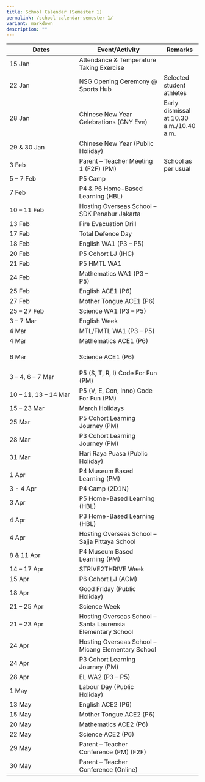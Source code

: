 ```yaml
---
title: School Calendar (Semester 1)
permalink: /school-calendar-semester-1/
variant: markdown
description: ""
---
```

<table style="border-collapse:collapse;border-spacing:0;table-layout: fixed; width: 100%;" class="tg">
   <colgroup>
      <col style="width: 45%;">
      <col style="width: 50%;">
      <col style="width: 50%;">
   </colgroup>
   <thead>
      <tr>
         <th class="tg">Dates</th>
         <th class="tg">Event/Activity</th>
         <th class="tg">Remarks</th>
      </tr>
   </thead>
   <tbody>
      <tr>
         <td class="tg">15 Jan</td>
         <td class="tg">Attendance &amp; Temperature Taking Exercise</td>
         <td class="tg"></td>
      </tr>
      <tr>
         <td class="tg">22 Jan</td>
         <td class="tg">NSG Opening Ceremony @ Sports Hub</td>
         <td class="tg">Selected student athletes</td>
      </tr>
      <tr>
         <td class="tg">28 Jan</td>
         <td class="tg">Chinese New Year Celebrations (CNY Eve)</td>
         <td class="tg">Early dismissal at 10.30 a.m./10.40 a.m.</td>
      </tr>
      <tr>
         <td class="tg">29 &amp; 30 Jan</td>
         <td class="tg">Chinese New Year (Public Holiday)</td>
         <td class="tg"></td>
      </tr>
      <tr>
         <td class="tg">3 Feb</td>
         <td class="tg">Parent – Teacher Meeting 1 (F2F) (PM)</td>
         <td class="tg">School as per usual</td>
      </tr>
      <tr>
         <td class="tg">5 – 7 Feb</td>
         <td class="tg">P5 Camp</td>
         <td class="tg"></td>
      </tr>
      <tr>
         <td class="tg">7 Feb</td>
         <td class="tg">P4 &amp; P6 Home-Based Learning (HBL)</td>
         <td class="tg"></td>
      </tr>
      <tr>
         <td class="tg">10 – 11 Feb</td>
         <td class="tg">Hosting Overseas School – SDK Penabur Jakarta</td>
         <td class="tg"></td>
      </tr>
      <tr>
         <td class="tg">13 Feb</td>
         <td class="tg">Fire Evacuation Drill</td>
         <td class="tg"></td>
      </tr>
      <tr>
         <td class="tg">17 Feb</td>
         <td class="tg">Total Defence Day</td>
         <td class="tg"></td>
      </tr>
      <tr>
         <td class="tg">18 Feb</td>
         <td class="tg">English WA1 (P3 – P5)</td>
         <td class="tg"></td>
      </tr>
      <tr>
         <td class="tg">20 Feb</td>
         <td class="tg">P5 Cohort LJ (IHC)</td>
         <td class="tg"></td>
      </tr>
      <tr>
         <td class="tg">21 Feb</td>
         <td class="tg">P5 HMTL WA1</td>
         <td class="tg"></td>
      </tr>
      <tr>
         <td class="tg">24 Feb</td>
         <td class="tg">Mathematics WA1 (P3 – P5)</td>
         <td class="tg"></td>
      </tr>
      <tr>
				 <td class="tg">25 Feb</td>
         <td class="tg">English ACE1 (P6)</td>
         <td class="tg"></td>
      </tr>
      <tr>
				 <td class="tg">27 Feb</td>
         <td class="tg">Mother Tongue ACE1 (P6)</td>
         <td class="tg"></td>
      </tr>
      <tr>
         <td class="tg">25 – 27 Feb</td>
         <td class="tg">Science WA1 (P3 – P5)</td>
         <td class="tg"></td>
      </tr>
      <tr>
         <td class="tg">3 – 7 Mar</td>
         <td class="tg">English Week</td>
         <td class="tg"></td>
      </tr>
      <tr>
         <td class="tg">4 Mar</td>
         <td class="tg">MTL/FMTL WA1 (P3 – P5)</td>
         <td class="tg"></td>
      </tr>
      <tr>
				  <td class="tg">4 Mar</td>
         <td class="tg">Mathematics ACE1 (P6)</td>
         <td class="tg"></td>
      </tr>
      <tr>
				<td class="tg">6 Mar</td>
         <td class="tg">        

Science ACE1 (P6)</td>
         <td class="tg"></td>
      </tr>
      <tr>
         <td class="tg">3 – 4, 6 – 7 Mar</td>
         <td class="tg">P5 (S, T, R, I) Code For Fun (PM)</td>
         <td class="tg"></td>
      </tr>
      <tr>
         <td class="tg">10 – 11, 13 – 14 Mar</td>
         <td class="tg">P5 (V, E, Con, Inno) Code For Fun (PM)</td>
         <td class="tg"></td>
      </tr>
      <tr>
         <td class="tg">15 – 23 Mar</td>
         <td class="tg">March Holidays</td>
         <td class="tg"></td>
      </tr>
      <tr>
         <td class="tg">25 Mar</td>
         <td class="tg">P5 Cohort Learning Journey (PM)</td>
         <td class="tg"></td>
      </tr>
      <tr>
         <td class="tg">28 Mar</td>
         <td class="tg">P3 Cohort Learning Journey (PM)</td>
         <td class="tg"></td>
      </tr>
      <tr>
         <td class="tg">31 Mar</td>
         <td class="tg">Hari Raya Puasa (Public Holiday)</td>
         <td class="tg"></td>
      </tr>
      <tr>
         <td class="tg">1 Apr</td>
         <td class="tg">P4 Museum Based Learning (PM)</td>
         <td class="tg"></td>
      </tr>
      <tr>
         <td class="tg">3 - 4 Apr</td>
         <td class="tg">P4 Camp (2D1N)</td>
         <td class="tg"></td>
      </tr>
      <tr>
         <td class="tg">3 Apr</td>
         <td class="tg">P5 Home-Based Learning (HBL)</td>
         <td class="tg"></td>
      </tr>
      <tr>
         <td class="tg">4 Apr</td>
         <td class="tg">P3 Home-Based Learning (HBL)</td>
         <td class="tg"></td>
      </tr>
      <tr>
				   <td class="tg">4 Apr</td>
         <td class="tg">Hosting Overseas School – Sajja Pittaya School </td>
         <td class="tg"></td>
      </tr>
      <tr>
         <td class="tg">8 &amp; 11 Apr</td>
         <td class="tg">P4 Museum Based Learning (PM)</td>
         <td class="tg"></td>
      </tr>
      <tr>
         <td class="tg">14 – 17 Apr</td>
         <td class="tg">STRIVE2THRIVE Week</td>
         <td class="tg"></td>
      </tr>
      <tr>
				  <td class="tg">15 Apr</td>
         <td class="tg">P6 Cohort LJ (ACM) </td>
         <td class="tg"></td>
      </tr>
      <tr>
         <td class="tg">18 Apr</td>
         <td class="tg">Good Friday (Public Holiday)</td>
         <td class="tg"></td>
      </tr>
      <tr>
         <td class="tg">21 – 25 Apr</td>
         <td class="tg">Science Week</td>
         <td class="tg"></td>
      </tr>
      <tr>
				<td class="tg">21 – 23 Apr</td>
         <td class="tg">Hosting Overseas School – Santa Laurensia Elementary School </td>
         <td class="tg"></td>
      </tr>
      <tr>
					<td class="tg">24 Apr</td>
         <td class="tg">Hosting Overseas School – Micang Elementary School </td>
         <td class="tg"></td>
      </tr>
      <tr>
				<td class="tg">24 Apr</td>
         <td class="tg">P3 Cohort Learning Journey (PM)  </td>
         <td class="tg"></td>
      </tr>
      <tr>
				<td class="tg">28 Apr</td>
         <td class="tg">EL WA2 (P3 – P5) </td>
         <td class="tg"></td>
      </tr>
      <tr>
         <td class="tg">1 May</td>
         <td class="tg">Labour Day (Public Holiday)</td>
         <td class="tg"></td>
      </tr>
      <tr>
				<td class="tg">13 May</td>
         <td class="tg">English ACE2 (P6)</td>
         <td class="tg"></td>
      </tr>
      <tr>
				<td class="tg">15 May</td>
         <td class="tg">Mother Tongue ACE2 (P6)</td>
         <td class="tg"></td>
      </tr>
      <tr>
				<td class="tg">20 May</td>
         <td class="tg">Mathematics ACE2 (P6)</td>
         <td class="tg"></td>
      </tr>
      <tr>
				<td class="tg">22 May</td>
         <td class="tg">Science ACE2 (P6)</td>
         <td class="tg"></td>
      </tr>
      <tr>
         <td class="tg">29 May</td>
         <td class="tg">Parent – Teacher Conference (PM) (F2F)</td>
         <td class="tg"></td>
      </tr>
      <tr>
         <td class="tg">30 May</td>
         <td class="tg">Parent – Teacher Conference (Online)</td>
         <td class="tg"></td>
      </tr>
   </tbody>
</table>